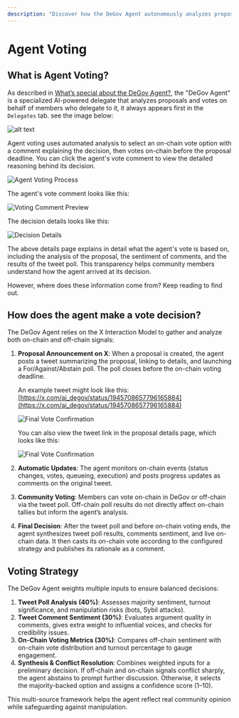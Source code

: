 ```yaml
---
description: "Discover how the DeGov Agent autonomously analyzes proposals using polls, comments, and on-chain data to cast informed votes."
---
```


# Agent Voting

## What is Agent Voting?

As described in [What’s special about the DeGov Agent?](./delegate.md#what-is-special-about-the-degov-agent), the "DeGov Agent" is a specialized AI-powered delegate that analyzes proposals and votes on behalf of members who delegate to it, it always appears first in the `Delegates` tab. see the image below:

![alt text](./images/agent-delegates.png)

Agent voting uses automated analysis to select an on-chain vote option with a comment explaining the decision, then votes on-chain before the proposal deadline. You can click the agent's vote comment to view the detailed reasoning behind its decision.

![Agent Voting Process](./images/agent-voting-1.png)

The agent's vote comment looks like this:

![Voting Comment Preview](./images/agent-voting-2.png)

The decision details looks like this:

![Decision Details](./images/agent-voting-3.png)

The above details page explains in detail what the agent's vote is based on, including the analysis of the proposal, the sentiment of comments, and the results of the tweet poll. This transparency helps community members understand how the agent arrived at its decision. 

However, where does these information come from? Keep reading to find out.

## How does the agent make a vote decision?

The DeGov Agent relies on the X Interaction Model to gather and analyze both on-chain and off-chain signals:

1. **Proposal Announcement on X**: When a proposal is created, the agent posts a tweet summarizing the proposal, linking to details, and launching a For/Against/Abstain poll. The poll closes before the on-chain voting deadline. 
    
    An example tweet might look like this: [https://x.com/ai_degov/status/1945708657796165884](https://x.com/ai_degov/status/1945708657796165884)

    ![Final Vote Confirmation](./images/agent-voting-4.png)

    You can also view the tweet link in the proposal details page, which looks like this:

    ![Final Vote Confirmation](./images/agent-voting-5.png)
    
2. **Automatic Updates**: The agent monitors on-chain events (status changes, votes, queueing, execution) and posts progress updates as comments on the original tweet.
3. **Community Voting**: Members can vote on-chain in DeGov or off-chain via the tweet poll. Off-chain poll results do not directly affect on-chain tallies but inform the agent’s analysis.
4. **Final Decision**: After the tweet poll and before on-chain voting ends, the agent synthesizes tweet poll results, comments sentiment, and live on-chain data. It then casts its on-chain vote according to the configured strategy and publishes its rationale as a comment.



## Voting Strategy

The DeGov Agent weights multiple inputs to ensure balanced decisions:

1. **Tweet Poll Analysis (40%)**: Assesses majority sentiment, turnout significance, and manipulation risks (bots, Sybil attacks).
2. **Tweet Comment Sentiment (30%)**: Evaluates argument quality in comments, gives extra weight to influential voices, and checks for credibility issues.
3. **On-Chain Voting Metrics (30%)**: Compares off-chain sentiment with on-chain vote distribution and turnout percentage to gauge engagement.
4. **Synthesis & Conflict Resolution**: Combines weighted inputs for a preliminary decision. If off-chain and on-chain signals conflict sharply, the agent abstains to prompt further discussion. Otherwise, it selects the majority-backed option and assigns a confidence score (1–10).

This multi-source framework helps the agent reflect real community opinion while safeguarding against manipulation.

